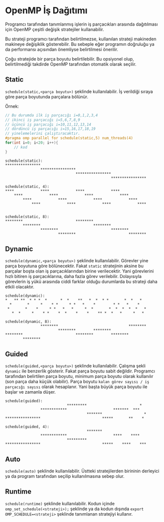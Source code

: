 # OpenMP İş Dağıtımı

Programcı tarafından tanımlanmış işlerin iş parçacıkları arasında dağıtılması için OpenMP çeşitli değişik stratejiler kullanabilir.

Bu strateji programcı tarafından belirtilmezse, kullanılan strateji makineden makineye değişiklik gösterebilir. Bu sebeple eğer programın doğruluğu ya da performansı açısından önemliyse belirtilmesi önerilir.

Çoğu stratejide bir parça boyutu belirtilebilir. Bu opsiyonel olup, belirtilmediği takdirde OpenMP tarafından otomatik olarak seçilir.



## Static

`schedule(static,<parça boyutu>)` şeklinde kullanılabilir. İş verildiği sıraya göre parça boyutunda parçalara bölünür. 

Örnek:

```cpp
// Bu durumda ilk iş parçacığı i=0,1,2,3,4
// ikinci iş parçacığı i=5,6,7,8,9
// üçüncü iş parçacığı i=10,11,12,13,14
// dördüncü iş parçacığı i=15,16,17,18,19
// yinelemelerini çalıştıracaktır.
#pragma omp parallel for schedule(static,5) num_threads(4)
for(int i=0; i<20; i++){
	// kod
}
```

```
schedule(static):
****************
                ****************
                                ****************
                                                ****************

schedule(static, 4):   
****            ****            ****            ****            
    ****            ****            ****            ****        
        ****            ****            ****            ****    
            ****            ****            ****            ****


schedule(static, 8):
********                        ********
        ********                        ********
                ********                        ********
                        ********                        ********
```

## Dynamic

`schedule(dynamic,<parça boyutu>)` şeklinde kullanılabilir. Görevler yine parça boyutuna göre bölünecektir. Fakat `static` stratejinin aksine bu parçalar boşta olan iş parçacıklarından birine verilecektir. Yani görevlerini hızlı bitiren iş parçacıklarına, daha fazla görev verilebilir. Dolayısıyla görevlerin iş yükü arasında ciddi farklar olduğu durumlarda bu strateji daha etkili olacaktır.

```
schedule(dynamic):     
*   ** **  * * *  *      *  *    **   *  *  * *       *  *   *  
  *       *     *    * *     * *   *    *        * *   *    *   
 *       *    *     * *   *   *     *  *       *  *  *  *  *   *
   *  *     *    * *    *  *    *    *    ** *  *   *     *   * 

schedule(dynamic, 8):  
                ********                                ********
                        ********        ********                
********                        ********        ********        
        ********  
```

## Guided

`schedule(guided,<parça boyutu>)` şeklinde kullanılabilir. Çalışma şekli `dynamic` ile benzerlik gösterir. Fakat parça boyutu sabit değildir. Programcı tarafından belirtilen parça boyutu, minimum parça boyutu olarak kullanılır (son parça daha küçük olabilir). Parça boyutu `kalan görev sayısı / iş parçacığı sayısı` olarak hesaplanır. Yani başta büyük parça boyutu ile başlar ve zamanla düşer.

```
schedule(guided):      
                            *********                        *  
                ************                     *******  ***   
                                     *******                   *
****************                            *****       **    * 

schedule(guided, 4):
                                     *******
                ************                     ****    ****
                            *********
****************                            *****    ****    ***
```

## Auto

`schedule(auto)` şeklinde kullanılabilir. Üstteki stratejilerden birininin derleyici ya da program tarafından seçilip kullanılmasına sebep olur. 

## Runtime

`schedule(runtime)` şeklinde kullanılabilir. Kodun içinde `omp_set_schedule(<strateji>);` şeklinde ya da kodun dışında `export OMP_SCHEDULE=<strateji>` şeklinde tanımlanan stratejiyi kullanır.

